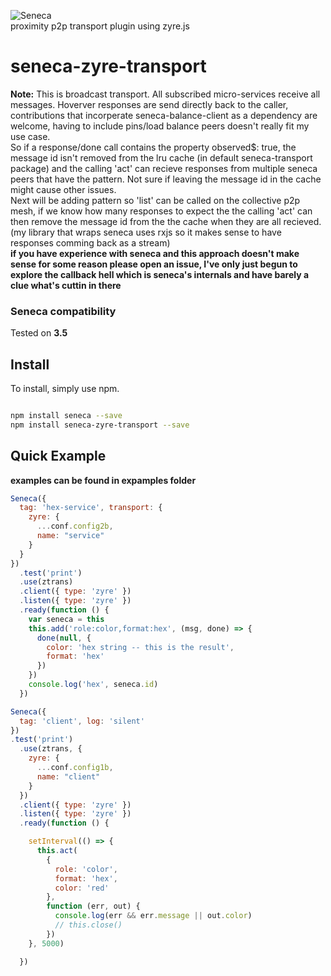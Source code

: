 ![Seneca](http://senecajs.org/files/assets/seneca-logo.png)<br/>
proximity p2p transport plugin using zyre.js

# seneca-zyre-transport


__Note:__ This is broadcast transport. All subscribed micro-services receive all messages. Hoverver responses are send directly back to the caller, contributions that incorperate seneca-balance-client as a dependency are welcome, having to include pins/load balance peers doesn't really fit my use case. <br/>
So if a response/done call contains the property observed$: true, the message id isn't removed from the lru cache (in default seneca-transport package) and the calling 'act' can recieve responses from multiple seneca peers that have the pattern. Not sure if leaving the message id in the cache might cause other issues. <br/>
Next will be adding pattern so 'list' can be called on the collective p2p mesh, if we know how many responses to expect the the calling 'act' can then remove the message id from the the cache when they are all recieved. <br/>
(my library that wraps seneca uses rxjs so it makes sense to have responses comming back as a stream)<br/>
**if you have experience with seneca and this approach doesn't make sense for some reason please open an issue, I've only just begun to explore the callback hell which is seneca's internals and have barely a clue what's cuttin in there**


### Seneca compatibility
Tested on  **3.5**

## Install
To install, simply use npm.

```sh

npm install seneca --save
npm install seneca-zyre-transport --save

```

## Quick Example
**examples can be found in expamples folder**
```js
Seneca({
  tag: 'hex-service', transport: {
    zyre: {
      ...conf.config2b,
      name: "service"
    }
  }
})
  .test('print')
  .use(ztrans)
  .client({ type: 'zyre' })
  .listen({ type: 'zyre' })
  .ready(function () {
    var seneca = this
    this.add('role:color,format:hex', (msg, done) => {
      done(null, {
        color: 'hex string -- this is the result',
        format: 'hex'
      })
    })
    console.log('hex', seneca.id)
  })
```

```js
Seneca({
  tag: 'client', log: 'silent'
})
.test('print')
  .use(ztrans, {
    zyre: {
      ...conf.config1b,
      name: "client"
    }
  })
  .client({ type: 'zyre' })
  .listen({ type: 'zyre' })
  .ready(function () {

    setInterval(() => {
      this.act(
        {
          role: 'color',
          format: 'hex',
          color: 'red'
        },
        function (err, out) {
          console.log(err && err.message || out.color)
          // this.close()
        })
    }, 5000)

  })
```
